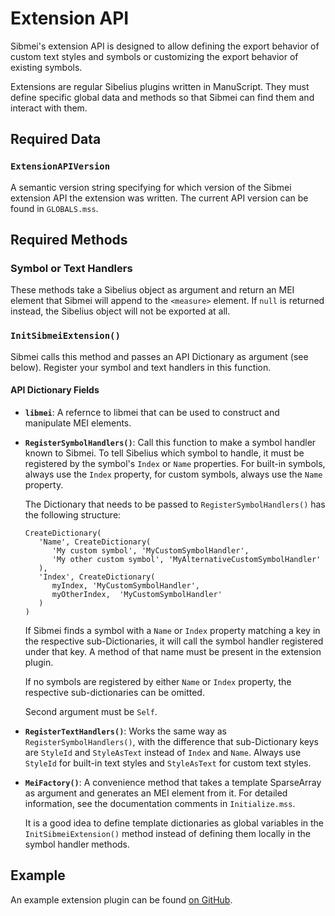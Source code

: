 # Extension API

Sibmei's extension API is designed to allow defining the export behavior of
custom text styles and symbols or customizing the export behavior of existing
symbols.

Extensions are regular Sibelius plugins written in ManuScript. They must define
specific global data and methods so that Sibmei can find them and interact with
them.

## Required Data

### `ExtensionAPIVersion`

A semantic version string specifying for which version of the Sibmei extension
API the extension was written. The current API version can be found in
`GLOBALS.mss`.

## Required Methods

### Symbol or Text Handlers

These methods take a Sibelius object as argument and return an MEI element that
Sibmei will append to the `<measure>` element.  If `null` is returned instead,
the Sibelius object will not be exported at all.

### `InitSibmeiExtension()`

Sibmei calls this method and passes an API Dictionary as argument (see below).
Register your symbol and text handlers in this function.

#### API Dictionary Fields

* **`libmei`**: A refernce to libmei that can be used to construct and
   manipulate MEI elements.
* **`RegisterSymbolHandlers()`**: Call this function to make a symbol handler
   known to Sibmei. To tell Sibelius which symbol to handle, it must be
   registered by the symbol's `Index` or `Name` properties. For built-in
   symbols, always use the `Index` property, for custom symbols, always use the
   `Name` property.

   The Dictionary that needs to be passed to `RegisterSymbolHandlers()` has the
   following structure:

   ```
   CreateDictionary(
      'Name', CreateDictionary(
         'My custom symbol', 'MyCustomSymbolHandler',
         'My other custom symbol', 'MyAlternativeCustomSymbolHandler'
      ),
      'Index', CreateDictionary(
         myIndex, 'MyCustomSymbolHandler',
         myOtherIndex,  'MyCustomSymbolHandler'
      )
   )
   ```

   If Sibmei finds a symbol with a `Name` or `Index` property matching a key in
   the respective sub-Dictionaries, it will call the symbol handler registered
   under that key. A method of that name must be present in the extension
   plugin.

   If no symbols are registered by either `Name` or `Index` property, the
   respective sub-dictionaries can be omitted.

   Second argument must be `Self`.

* **`RegisterTextHandlers()`**: Works the same way as
   `RegisterSymbolHandlers()`, with the difference that sub-Dictionary keys are
   `StyleId` and `StyleAsText` instead of `Index` and `Name`. Always use
   `StyleId` for built-in text styles and `StyleAsText` for custom text styles.

* **`MeiFactory()`**: A convenience method that takes a template SparseArray as
   argument and generates an MEI element from it. For detailed information, see
   the documentation comments in `Initialize.mss`.

   It is a good idea to define template dictionaries as global variables in the
   `InitSibmeiExtension()` method instead of defining them locally in the symbol
   handler methods.

## Example

An example extension plugin can be found
[on GitHub](https://github.com/music-encoding/sibmei/tree/master/lib/sibmei4_extension_test.plg).
